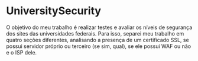 # UniversitySecurity

O objetivo do meu trabalho é realizar testes e avaliar os níveis de segurança dos sites das universidades federais. Para isso, separei meu trabalho em quatro seções diferentes, analisando a presença de um certificado SSL, se possui servidor próprio ou terceiro (se sim, qual), se ele possui WAF ou não e o ISP dele. 